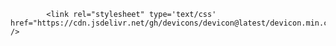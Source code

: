 
            <link rel="stylesheet" type='text/css' href="https://cdn.jsdelivr.net/gh/devicons/devicon@latest/devicon.min.css" />
          
